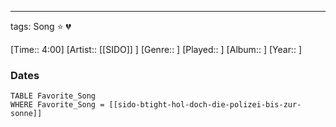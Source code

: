 ---
tags: Song ⭐ 💔

[Time:: 4:00]
[Artist:: [[SIDO]] ]
[Genre:: ]
[Played:: ]
[Album:: ]
[Year:: ]
### Dates
````dataview
TABLE Favorite_Song
WHERE Favorite_Song = [[sido-btight-hol-doch-die-polizei-bis-zur-sonne]]
````